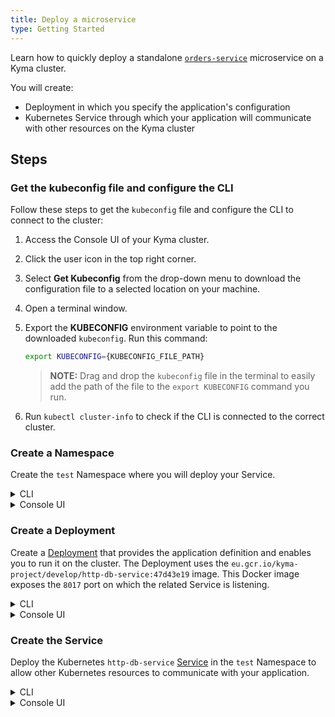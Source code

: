 ```yaml
---
title: Deploy a microservice
type: Getting Started
---
```


Learn how to quickly deploy a standalone [`orders-service`](https://github.com/kyma-project/examples/blob/master/http-db-service/README.md) microservice on a Kyma cluster.

You will create:
- Deployment in which you specify the application's configuration
- Kubernetes Service through which your application will communicate with other resources on the Kyma cluster

## Steps

### Get the kubeconfig file and configure the CLI

Follow these steps to get the `kubeconfig` file and configure the CLI to connect to the cluster:

1. Access the Console UI of your Kyma cluster.
2. Click the user icon in the top right corner.
3. Select **Get Kubeconfig** from the drop-down menu to download the configuration file to a selected location on your machine.
4. Open a terminal window.
5. Export the **KUBECONFIG** environment variable to point to the downloaded `kubeconfig`. Run this command:

   ```bash
   export KUBECONFIG={KUBECONFIG_FILE_PATH}
   ```

   >**NOTE:** Drag and drop the `kubeconfig` file in the terminal to easily add the path of the file to the `export KUBECONFIG` command you run.

6. Run `kubectl cluster-info` to check if the CLI is connected to the correct cluster.

### Create a Namespace

Create the `test` Namespace where you will deploy your Service.

<div tabs name="steps" group="create-service">
  <details>
  <summary label="cli">
  CLI
  </summary>

Run this command:

```
cat <<EOF | kubectl apply -f -
apiVersion: v1
kind: Namespace
metadata:
  name: test
EOF
```

</details>
<details>
<summary label="console-ui">
Console UI
</summary>

1. In the main view of the Console UI, select the **Add new namespace** button.
2. Enter `test` in the **Name** field and confirm by selecting the **Create** button.

</details>
</div>

### Create a Deployment

Create a [Deployment](https://kubernetes.io/docs/concepts/workloads/controllers/deployment/) that provides the application definition and enables you to run it on the cluster. The Deployment uses the `eu.gcr.io/kyma-project/develop/http-db-service:47d43e19` image. This Docker image exposes the `8017` port on which the related Service is listening.

<div tabs name="steps" group="create-service">
  <details>
  <summary label="cli">
  CLI
  </summary>

```
cat <<EOF | kubectl apply -f -
apiVersion: apps/v1
kind: Deployment
metadata:
  name: http-db-service
  namespace: test
  labels:
    example: http-db-service
    app: http-db-service
spec:
  replicas: 1
  selector:
    matchLabels:
      app: http-db-service
      example: http-db-service
  template:
    metadata:
      labels:
        app: http-db-service
        example: http-db-service
    spec:
      containers:
      # replace the repository URL with your own repository (e.g. {DockerID}/http-db-service:0.0.x for Docker Hub).
      - image: eu.gcr.io/kyma-project/develop/http-db-service:47d43e19
        imagePullPolicy: IfNotPresent
        name: http-db-service
        ports:
        - name: http
          containerPort: 8017
        resources:
          limits:
            memory: 100Mi
          requests:
            memory: 32Mi
        env:
        - name: dbtype
          # available dbtypes are: [memory, mssql]
          value: "memory"
EOF
```

A successfully created Deployment prints this result:

```bash
deployment.apps/http-db-service created
```

</details>
<details>
<summary label="console-ui">
Console UI
</summary>

1. Create a YAML file with the Deployment definition:

```
apiVersion: apps/v1
kind: Deployment
metadata:
  name: http-db-service
  namespace: test
  labels:
    example: http-db-service
    app: http-db-service
spec:
  replicas: 1
  selector:
    matchLabels:
      app: http-db-service
      example: http-db-service
  template:
    metadata:
      labels:
        app: http-db-service
        example: http-db-service
    spec:
      containers:
      # replace the repository URL with your own repository (e.g. {DockerID}/http-db-service:0.0.x for Docker Hub).
      - image: eu.gcr.io/kyma-project/develop/http-db-service:47d43e19
        imagePullPolicy: IfNotPresent
        name: http-db-service
        ports:
        - name: http
          containerPort: 8017
        resources:
          limits:
            memory: 100Mi
          requests:
            memory: 32Mi
        env:
        - name: dbtype
          # available dbtypes are: [memory, mssql]
          value: "memory"
```

2. Go to the `test` Namespace view in the Console UI and select the **Deploy new resource** button.
3. Browse your Deployment file and select **Deploy** to confirm changes.
4. Go to the **Deployments** view to make sure `http-db-service` is running.

</details>
</div>

### Create the Service

Deploy the Kubernetes `http-db-service` [Service](https://kubernetes.io/docs/concepts/services-networking/service/) in the `test` Namespace to allow other Kubernetes resources to communicate with your application.

<div tabs name="steps" group="create-service">
  <details>
  <summary label="cli">
  CLI
  </summary>

Run this command:

```
cat <<EOF | kubectl apply -f -
apiVersion: v1
kind: Service
metadata:
  name: http-db-service
  namespace: test
  labels:
    example: http-db-service
    app: http-db-service
spec:
  ports:
  - name: http
    port: 8017
  selector:
    app: http-db-service
    example: http-db-service
EOF
```

A successfully deployed Service prints this result:

```bash
service/http-db-service created
```

  </details>
  <details>
  <summary label="console-ui">
  Console UI
  </summary>

1. Create a YAML file with the Service definition:

  ```
  apiVersion: v1
  kind: Service
  metadata:
    name: http-db-service
    namespace: test
    labels:
      example: http-db-service
      app: http-db-service
  spec:
    ports:
    - name: http
      port: 8017
    selector:
      app: http-db-service
      example: http-db-service
  ```

2. Go to the `test` Namespace view in the Console UI and select the **Deploy new resource** button.
3. Browse your Service file and select **Deploy** to confirm changes.
4. Go to the **Services** view to make sure `http-db-service` is running.

  </details>
  </div>
